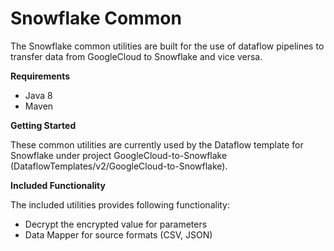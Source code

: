 # Snowflake Common

The Snowflake common utilities are built for the use of dataflow pipelines to transfer data from GoogleCloud to Snowflake and vice versa.

**Requirements**

* Java 8
* Maven

**Getting Started**

These common utilities are currently used by the Dataflow template for Snowflake under project GoogleCloud-to-Snowflake (DataflowTemplates/v2/GoogleCloud-to-Snowflake). 

**Included Functionality**

The included utilities provides following functionality:

* Decrypt the encrypted value for parameters
* Data Mapper for source formats (CSV, JSON)
